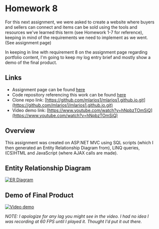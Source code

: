 # Homework 8

For this next assignment, we were asked to create a website where buyers and sellers can connect and items can be sold using the tools and resources we've learned this term (see Homework 1-7 for reference), keeping in mind of the requirements we need to implement as we went. (See assignment page)

In keeping in line with requirement 8 on the assignment page regarding portfolio content, I'm going to keep my log entry brief and mostly show a demo of the final product.

## Links

* Assignment page can be found [here](http://www.wou.edu/~morses/classes/cs46x/assignments/HW8_1819.html)
* Code repository referencing this work can be found [here](https://github.com/mlarios1/mlarios1.github.io/tree/master/hw8)
* Clone repo link: [https://github.com/mlarios1/mlarios1.github.io.git](https://github.com/mlarios1/mlarios1.github.io.git)
* Video demo link: [https://www.youtube.com/watch?v=hNpbzTOmSiQ](https://www.youtube.com/watch?v=hNpbzTOmSiQ)

## Overview

This assignment was created on ASP.NET MVC using SQL scripts (which I then generated an Entity Relationship Diagram from), LINQ queries, (CS)HTML and JavaScript (where AJAX calls are made).

## Entity Relationship Diagram

[![ER Diagram](https://mlarios1.github.io/mlarios1.github.io/Logs/HW8/ERDiagram.PNG)](https://mlarios1.github.io/mlarios1.github.io/Logs/HW8/ERDiagram.PNG)

## Demo of Final Product

[![Video demo](https://mlarios1.github.io/mlarios1.github.io/Logs/HW8/Website.PNG)](https://www.youtube.com/watch?v=hNpbzTOmSiQ)

_NOTE: I apologize for any lag you might see in the video. I had no idea I was recording at 60 FPS until I played it. Thought I'd put it out there._
